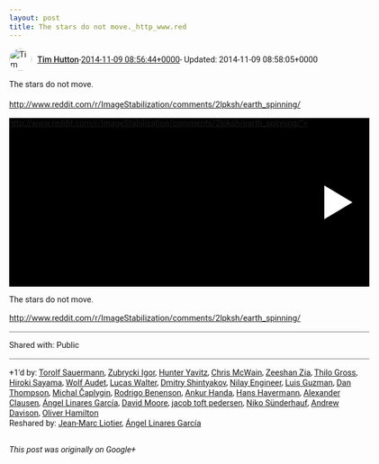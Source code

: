 ```yaml
---
layout: post
title: The stars do not move.﻿_http_www.red
---
```


<html><head><meta charset="utf-8"><title>The stars do not move.﻿&lt;br&gt;&lt;br&gt;&lt;a rel=&quot;nofollow&quot; target=&quot;_blank&quot; href=&quot;http:/...</title><style>body {font: 11pt Roboto, Arial, sans-serif; max-width: 640px; margin: 24px;}.author-photo {border-radius: 50%; margin-right: 10px; width: 40px;}.author {font-weight: 500;}.main-content {margin: 15px 0 15px;}.post-title {font-weight: bold;}.location {display: block; margin-top: 15px;}.location img {float: left; margin-right: 5px; width: 20px;}.media-link {display: inline-block; max-width: 100%; vertical-align: top;}.media-link p {margin-top: 5px; max-height: 4em; overflow: scroll;}.media {max-height: 100vh; max-width: 100%;}.video-placeholder {background: black; display: flex; height: 300px; max-width: 100%; width: 640px;}.play-icon {border-bottom: 30px solid transparent; border-left: 50px solid white; border-top: 30px solid transparent; color: white; margin: auto;}.album {max-height: 800px; overflow: scroll; width: calc(100vw - 48px);}.album .media-link {margin-right: 5px; max-width: 250px;}.album .media {max-height: 250px;}.link-embed {border-top: 1px solid lightgrey; display: block; margin-top: 20px;}.link-embed img {max-width: 100%;}.inline-link-embed {display: block;}.inline-link-embed img {vertical-align: middle;}.link-title {display: inline-block; font-size: medium; font-weight: 300; padding-left: 1em;}.reshare-attribution {display: block; font-weight: bold; margin-bottom: 10px;}.poll-image {margin-bottom: 5px; max-height: 300px; max-width: 500px;}.poll-choice {align-items: center; display: flex; margin-bottom: 5px; max-width: 500px;}.poll-choice-percentage {background-color: lightblue; height: 100%; left: 0; position: absolute; z-index: -1;}.poll-choice-selected {margin-right: 5px;}.poll-choice-results {border: 1px solid lightgray; border-radius: 5px; display: flex; line-height: 40px; overflow: hidden; padding: 0 8px; position: relative;}.poll-choice-results, .poll-choice-description {flex-grow: 1; margin-right: 10px;}.poll-choice-image {width: 100%;}.poll-choice-image, .poll-choice-image img {max-height: 40px; max-width: 100px;}.poll-choice-votes {max-height: 100px; overflow: auto;}.plus-entity-embed {color: black; display: block; text-decoration: none;}.plus-entity-embed-cover-photo {max-height: 300px; max-width: 100%;}.plus-entity-embed-info {padding: 0 1em 1em;}.plus-entity-embed-info h2 {font-weight: 500; margin: 10px 0;}.plus-entity-embed-info p {font-size: small; margin: 0;}.collection-owner-avatar {border-radius: 50%; border: 2px solid white; height: 40px; margin-top: -22px;}.visibility {padding: 1em 0; border-top: 1px solid grey;}.post-activity {padding: 1em 0; border-top: 1px solid grey;}.comments {border-top: 1px solid gray; padding-top: 1em;}.comment + .comment {margin-top: 1em;}.comment .media-link, .comment .inline-link-embed {margin-top: 5px;}</style></head><body><div style="margin-bottom:1em;"><div style="display:flex; align-items:center"><img class="author-photo" src="https://lh4.googleusercontent.com/-epo4ZZKNqEw/AAAAAAAAAAI/AAAAAAAAVSU/qu3LpcHEnoQ/s64-c/photo.jpg" alt="Tim Hutton"><a href="https://plus.google.com/+TimHutton" target="_blank" class="author">Tim Hutton</a> - <a target="_blank" href="https://plus.google.com/+TimHutton/posts/3BUfv3cunJ6">2014-11-09 08:56:44+0000</a><span> - Updated: 2014-11-09 08:58:05+0000</span></div><div class="main-content">The stars do not move.﻿<br><br><a rel="nofollow" target="_blank" href="http://www.reddit.com/r/ImageStabilization/comments/2lpksh/earth_spinning/" class="ot-anchor bidi_isolate" jslog="10929; track:click" dir="ltr">http://www.reddit.com/r/ImageStabilization/comments/2lpksh/earth_spinning/</a></div><a href="/assets/GiganticPitifulAoudad-android.mp4" target="_blank" class="media-link"><div class="video-placeholder" title="The stars do not move.﻿



http://www.reddit.com/r/ImageStabilization/comments/2lpksh/earth_spinning/"><span class="play-icon"></span></div><p>The stars do not move.﻿



http://www.reddit.com/r/ImageStabilization/comments/2lpksh/earth_spinning/</p></a></div><div class="visibility">Shared with: Public</div><div class="post-activity"><div class="plus-oners">+1'd by: <a href="https://plus.google.com/+TorolfSauermann">Torolf Sauermann</a>, <a href="https://plus.google.com/102442810921619219120">Zubrycki Igor</a>, <a href="https://plus.google.com/+HunterYavitz">Hunter Yavitz</a>, <a href="https://plus.google.com/+ChrisMcWain">Chris McWain</a>, <a href="https://plus.google.com/+ZeeshanZiaETH">Zeeshan Zia</a>, <a href="https://plus.google.com/+ThiloGross">Thilo Gross</a>, <a href="https://plus.google.com/108656957140823938500">Hiroki Sayama</a>, <a href="https://plus.google.com/+WolfAudet">Wolf Audet</a>, <a href="https://plus.google.com/+LucasWalter">Lucas Walter</a>, <a href="https://plus.google.com/116542359168957860292">Dmitry Shintyakov</a>, <a href="https://plus.google.com/106400295518606209958">Nilay Engineer</a>, <a href="https://plus.google.com/+LuisGuzmanJr">Luis Guzman</a>, <a href="https://plus.google.com/+DanThompson">Dan Thompson</a>, <a href="https://plus.google.com/+MichalČaplygin">Michal Čaplygin</a>, <a href="https://plus.google.com/+RodrigoBenenson">Rodrigo Benenson</a>, <a href="https://plus.google.com/+AnkurHanda">Ankur Handa</a>, <a href="https://plus.google.com/101745241027004457169">Hans Havermann</a>, <a href="https://plus.google.com/+AlexanderClausen">Alexander Clausen</a>, <a href="https://plus.google.com/+ÁngelLinaresGarcía">Ángel Linares García</a>, <a href="https://plus.google.com/107321313584898904150">David Moore</a>, <a href="https://plus.google.com/+jacobtoftpedersen">jacob toft pedersen</a>, <a href="https://plus.google.com/+NikoSünderhauf">Niko Sünderhauf</a>, <a href="https://plus.google.com/+AndrewDavison">Andrew Davison</a>, <a href="https://plus.google.com/+OliverHamilton">Oliver Hamilton</a></div><div class="resharers">Reshared by: <a href="https://plus.google.com/+JeanMarcLiotier">Jean-Marc Liotier</a>, <a href="https://plus.google.com/+ÁngelLinaresGarcía">Ángel Linares García</a></div></div></body></html>

<i>This post was originally on Google+</i>